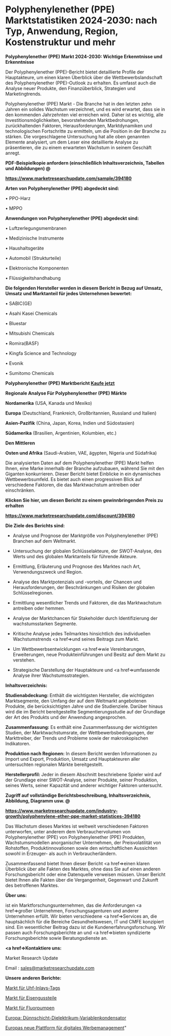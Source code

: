 # Polyphenylenether (PPE) Marktstatistiken 2024-2030: nach Typ, Anwendung, Region, Kostenstruktur und mehr

<strong>Polyphenylenether (PPE) Markt 2024-2030: Wichtige Erkenntnisse und Erkenntnisse</strong>

Der Polyphenylenether (PPE)-Bericht bietet detaillierte Profile der Hauptakteure, um einen klaren Überblick über die Wettbewerbslandschaft des Polyphenylenether (PPE)-Outlook zu erhalten. Es umfasst auch die Analyse neuer Produkte, den Finanzüberblick, Strategien und Marketingtrends.

Polyphenylenether (PPE) Markt - Die Branche hat in den letzten zehn Jahren ein solides Wachstum verzeichnet, und es wird erwartet, dass sie in den kommenden Jahrzehnten viel erreichen wird. Daher ist es wichtig, alle Investitionsmöglichkeiten, bevorstehenden Marktbedrohungen, zurückhaltenden Faktoren, Herausforderungen, Marktdynamiken und technologischen Fortschritte zu ermitteln, um die Position in der Branche zu stärken. Die vorgeschlagene Untersuchung hat alle oben genannten Elemente analysiert, um dem Leser eine detaillierte Analyse zu präsentieren, die zu einem erwarteten Wachstum in seinem Geschäft anregt.



<strong><b>PDF-Beispielkopie anfordern (einschließlich Inhaltsverzeichnis, Tabellen und Abbildungen) @ </b></strong>

<strong><a href=https://www.marketresearchupdate.com/sample/394180>

<strong>https://www.marketresearchupdate.com/sample/394180</u></a></strong></strong>



<strong>Arten von Polyphenylenether (PPE) abgedeckt sind:</strong>

• PPO-Harz

• MPPO



<strong>Anwendungen von Polyphenylenether (PPE) abgedeckt sind:</strong>

• Luftzerlegungsmembranen

• Medizinische Instrumente

• Haushaltsgeräte

• Automobil (Strukturteile)

• Elektronische Komponenten

• Flüssigkeitshandhabung



<strong>Die folgenden Hersteller werden in diesem Bericht in Bezug auf Umsatz, Umsatz und Marktanteil für jedes Unternehmen bewertet:</strong>

• SABIC(GE)

• Asahi Kasei Chemicals

• Bluestar

• Mitsubishi Chemicals

• Romira(BASF)

• Kingfa Science and Technology

• Evonik

• Sumitomo Chemicals



<strong>Polyphenylenether (PPE) Marktbericht <a href=https://www.marketresearchupdate.com/buynow/394180>Kaufe jetzt</a></strong>



<strong>Regionale Analyse Für Polyphenylenether (PPE) Märkte</strong>



<strong>Nordamerika</strong> (USA, Kanada und Mexiko)



<strong>Europa</strong> (Deutschland, Frankreich, Großbritannien, Russland und Italien)



<strong>Asien-Pazifik</strong> (China, Japan, Korea, Indien und Südostasien)



<strong>Südamerika</strong> (Brasilien, Argentinien, Kolumbien, etc.)



<strong>Den Mittleren</strong> 

<strong>Osten und Afrika</strong> (Saudi-Arabien, VAE, ägypten, Nigeria und Südafrika)

Die analysierten Daten auf dem Polyphenylenether (PPE) Markt helfen Ihnen, eine Marke innerhalb der Branche aufzubauen, während Sie mit den Giganten konkurrieren. Dieser Bericht bietet Einblicke in ein dynamisches Wettbewerbsumfeld. Es bietet auch einen progressiven Blick auf verschiedene Faktoren, die das Marktwachstum antreiben oder einschränken.



<strong>Klicken Sie hier, um diesen Bericht zu einem gewinnbringenden Preis zu erhalten
</strong>

<strong><a href=https://www.marketresearchupdate.com/discount/394180>https://www.marketresearchupdate.com/discount/394180</b></u></strong></a>



<strong>Die Ziele des Berichts sind:</strong>

- Analyse und Prognose der Marktgröße von Polyphenylenether (PPE) Branchen auf dem Weltmarkt.

- Untersuchung der globalen Schlüsselakteure, der SWOT-Analyse, des Werts und des globalen Marktanteils für führende Akteure.

- Ermittlung, Erläuterung und Prognose des Marktes nach Art, Verwendungszweck und Region.

- Analyse des Marktpotenzials und -vorteils, der Chancen und Herausforderungen, der Beschränkungen und Risiken der globalen Schlüsselregionen.

- Ermittlung wesentlicher Trends und Faktoren, die das Marktwachstum antreiben oder hemmen.

- Analyse der Marktchancen für Stakeholder durch Identifizierung der wachstumsstarken Segmente.

- Kritische Analyse jedes Teilmarktes hinsichtlich des individuellen Wachstumstrends <a href=>und</a> seines Beitrags zum Markt.

- Um Wettbewerbsentwicklungen <a href=>wie</a> Vereinbarungen, Erweiterungen, neue Produkteinführungen und Besitz auf dem Markt zu verstehen.

- Strategische Darstellung der Hauptakteure und <a href=>umfas</a>sende Analyse ihrer Wachstumsstrategien.



<strong>Inhaltsverzeichnis:</strong>



<strong>Studienabdeckung:</strong> Enthält die wichtigsten Hersteller, die wichtigsten Marktsegmente, den Umfang der auf dem Weltmarkt angebotenen Produkte, die berücksichtigten Jahre und die Studienziele. Darüber hinaus wird die im Bericht bereitgestellte Segmentierungsstudie auf der Grundlage der Art des Produkts und der Anwendung angesprochen.



<strong>Zusammenfassung:</strong> Es enthält eine Zusammenfassung der wichtigsten Studien, der Marktwachstumsrate, der Wettbewerbsbedingungen, der Markttreiber, der Trends und Probleme sowie der makroskopischen Indikatoren.



<strong>Produktion nach Regionen:</strong> In diesem Bericht werden Informationen zu Import und Export, Produktion, Umsatz und Hauptakteuren aller untersuchten regionalen Märkte bereitgestellt.



<strong>Herstellerprofil:</strong> Jeder in diesem Abschnitt beschriebene Spieler wird auf der Grundlage einer SWOT-Analyse, seiner Produkte, seiner Produktion, seines Werts, seiner Kapazität und anderer wichtiger Faktoren untersucht.



<strong><b>Zugriff auf vollständige Berichtsbeschreibung, Inhaltsverzeichnis, Abbildung, Diagramm usw. @ </b></strong>

<strong><a href=https://www.marketresearchupdate.com/industry-growth/polyphenylene-ether-ppe-market-statistices-394180>https://www.marketresearchupdate.com/industry-growth/polyphenylene-ether-ppe-market-statistices-394180</a></strong>

Das Wachstum dieses Marktes ist weltweit verschiedenen Faktoren unterworfen, unter anderem dem Verbrauchervolumen von Polyphenylenether (PPE) von Polyphenylenether (PPE) Produkten, Wachstumsmodellen anorganischer Unternehmen, der Preisvolatilität von Rohstoffen, Produktinnovationen sowie den wirtschaftlichen Aussichten sowohl in Erzeuger- als auch in Verbraucherländern.

Zusammenfassend bietet Ihnen dieser Bericht <a href=>einen</a> klaren Überblick über alle Fakten des Marktes, ohne dass Sie auf einen anderen Forschungsbericht oder eine Datenquelle verweisen müssen. Unser Bericht bietet Ihnen alle Fakten über die Vergangenheit, Gegenwart und Zukunft des betroffenen Marktes.



<strong>Über uns:</strong>

 ist ein Marktforschungsunternehmen, das die Anforderungen <a href=>großer</a> Unternehmen, Forschungsagenturen und anderer Unternehmen erfüllt. Wir bieten verschiedene <a href=>Services</a> an, die hauptsächlich für die Bereiche Gesundheitswesen, IT und CMFE konzipiert sind. Ein wesentlicher Beitrag dazu ist die Kundenerfahrungsforschung. Wir passen auch Forschungsberichte an und <a href=>bieten</a> syndizierte Forschungsberichte sowie Beratungsdienste an.



<strong><a href=>Kontaktiere uns:</a></strong>

Market Research Update

Email : sales@marketresearchupdate.com



<strong>Unsere anderen Berichte:</strong>

<a href=https://www.linkedin.com/pulse/uhf-inlays-tags-market-2023-challenges-business>Markt für Uhf-Inlays-Tags</a>

<a href=https://www.linkedin.com/pulse/ferrous-castings-market-sizing-up-anticipating>Markt für Eisengussteile</a>

<a href=https://www.linkedin.com/pulse/lining-fluorine-pumps-market-size-emerging>Markt für Fluorpumpen</a>

<a href=https://www.linkedin.com/pulse/europe-thin-film-dielectric-variable-capacitor>Europa: Dünnschicht-Dielektrikum-Variablenkondensator</a>

<a href=https://www.linkedin.com/pulse/europe-new-digital-advertising-management-platform>Europas neue Plattform für digitales Werbemanagement</a>"
